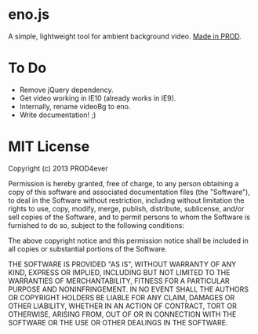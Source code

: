 eno.js
======

A simple, lightweight tool for ambient background video. [Made in PROD](http://www.prod4ever.com).

To Do
===

* Remove jQuery dependency.
* Get video working in IE10 (already works in IE9).
* Internally, rename videoBg to eno.
* Write documentation! ;)

MIT License
===

Copyright (c) 2013 PROD4ever

Permission is hereby granted, free of charge, to any person obtaining a copy of this software and associated documentation files (the "Software"), to deal in the Software without restriction, including without limitation the rights to use, copy, modify, merge, publish, distribute, sublicense, and/or sell copies of the Software, and to permit persons to whom the Software is furnished to do so, subject to the following conditions:

The above copyright notice and this permission notice shall be included in all copies or substantial portions of the Software.

THE SOFTWARE IS PROVIDED "AS IS", WITHOUT WARRANTY OF ANY KIND, EXPRESS OR IMPLIED, INCLUDING BUT NOT LIMITED TO THE WARRANTIES OF MERCHANTABILITY, FITNESS FOR A PARTICULAR PURPOSE AND NONINFRINGEMENT. IN NO EVENT SHALL THE AUTHORS OR COPYRIGHT HOLDERS BE LIABLE FOR ANY CLAIM, DAMAGES OR OTHER LIABILITY, WHETHER IN AN ACTION OF CONTRACT, TORT OR OTHERWISE, ARISING FROM, OUT OF OR IN CONNECTION WITH THE SOFTWARE OR THE USE OR OTHER DEALINGS IN THE SOFTWARE.